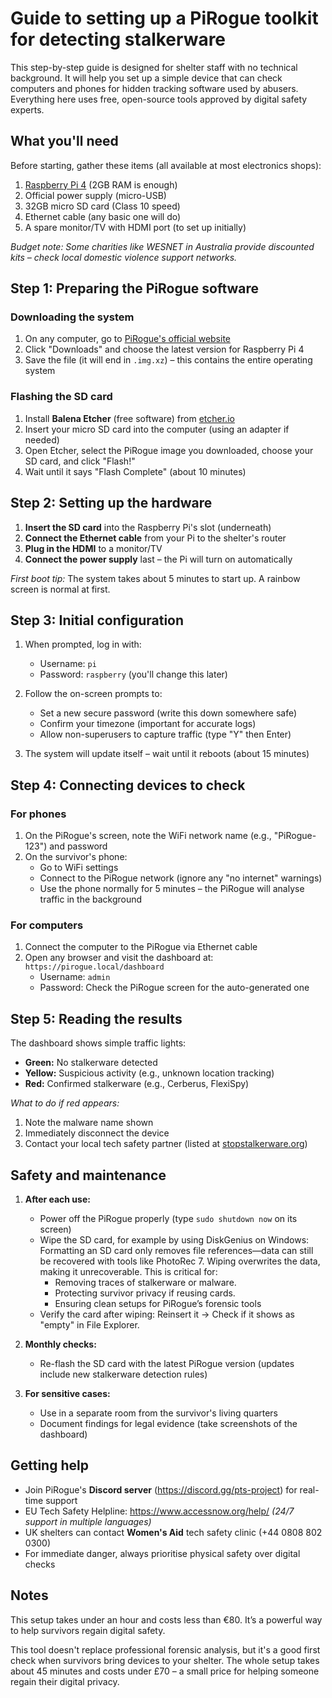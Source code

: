 # Guide to setting up a PiRogue toolkit for detecting stalkerware  

This step-by-step guide is designed for shelter staff with no technical background. It will help you set up a simple 
device that can check computers and phones for hidden tracking software used by abusers. Everything here uses free, 
open-source tools approved by digital safety experts.

## What you'll need 

Before starting, gather these items (all available at most electronics shops):  

1. [Raspberry Pi 4](https://www.raspberrypi.com/products/raspberry-pi-4-model-b/) (2GB RAM is enough)  
2. Official power supply (micro-USB)  
3. 32GB micro SD card (Class 10 speed)  
4. Ethernet cable (any basic one will do)  
5. A spare monitor/TV with HDMI port (to set up initially)  

*Budget note: Some charities like WESNET in Australia provide discounted kits – check local domestic violence support 
networks.*

## Step 1: Preparing the PiRogue software  

### Downloading the system  

1. On any computer, go to [PiRogue's official website](https://pts-project.org)  
2. Click "Downloads" and choose the latest version for Raspberry Pi 4   
3. Save the file (it will end in `.img.xz`) – this contains the entire operating system  

### Flashing the SD card

1. Install **Balena Etcher** (free software) from [etcher.io](https://www.balena.io/etcher/)  
2. Insert your micro SD card into the computer (using an adapter if needed)  
3. Open Etcher, select the PiRogue image you downloaded, choose your SD card, and click "Flash!"  
4. Wait until it says "Flash Complete" (about 10 minutes)

## Step 2: Setting up the hardware  

1. **Insert the SD card** into the Raspberry Pi's slot (underneath)  
2. **Connect the Ethernet cable** from your Pi to the shelter's router  
3. **Plug in the HDMI** to a monitor/TV  
4. **Connect the power supply** last – the Pi will turn on automatically  

*First boot tip:* The system takes about 5 minutes to start up. A rainbow screen is normal at first.

## Step 3: Initial configuration  

1. When prompted, log in with:  
   - Username: `pi`  
   - Password: `raspberry` (you'll change this later)  

2. Follow the on-screen prompts to:  
   - Set a new secure password (write this down somewhere safe)  
   - Confirm your timezone (important for accurate logs)  
   - Allow non-superusers to capture traffic (type "Y" then Enter)   

3. The system will update itself – wait until it reboots (about 15 minutes)

## Step 4: Connecting devices to check  

### For phones

1. On the PiRogue's screen, note the WiFi network name (e.g., "PiRogue-123") and password  
2. On the survivor's phone:  
   - Go to WiFi settings  
   - Connect to the PiRogue network (ignore any "no internet" warnings)  
   - Use the phone normally for 5 minutes – the PiRogue will analyse traffic in the background   

### For computers

1. Connect the computer to the PiRogue via Ethernet cable  
2. Open any browser and visit the dashboard at: `https://pirogue.local/dashboard`  
   - Username: `admin`  
   - Password: Check the PiRogue screen for the auto-generated one

## Step 5: Reading the results  

The dashboard shows simple traffic lights:

- **Green:** No stalkerware detected  
- **Yellow:** Suspicious activity (e.g., unknown location tracking)  
- **Red:** Confirmed stalkerware (e.g., Cerberus, FlexiSpy)   

*What to do if red appears:*

1. Note the malware name shown  
2. Immediately disconnect the device  
3. Contact your local tech safety partner (listed at [stopstalkerware.org](https://stopstalkerware.org/resources/#find-support))

## Safety and maintenance  

1. **After each use:**  
   - Power off the PiRogue properly (type `sudo shutdown now` on its screen)  
   - Wipe the SD card, for example by using DiskGenius on Windows: Formatting an SD card only removes file references—data can still be recovered with tools like PhotoRec 7. Wiping overwrites the data, making it unrecoverable. This is critical for:
      - Removing traces of stalkerware or malware.
      - Protecting survivor privacy if reusing cards.
      - Ensuring clean setups for PiRogue’s forensic tools 
   - Verify the card after wiping: Reinsert it → Check if it shows as "empty" in File Explorer.

2. **Monthly checks:**  
   - Re-flash the SD card with the latest PiRogue version (updates include new stalkerware detection rules)   

3. **For sensitive cases:**  
   - Use in a separate room from the survivor's living quarters  
   - Document findings for legal evidence (take screenshots of the dashboard)

## Getting help  

- Join PiRogue's **Discord server** (https://discord.gg/pts-project) for real-time support  
- EU Tech Safety Helpline: https://www.accessnow.org/help/ *(24/7 support in multiple languages)*
- UK shelters can contact **Women's Aid** tech safety clinic (+44 0808 802 0300)   
- For immediate danger, always prioritise physical safety over digital checks

## Notes

This setup takes under an hour and costs less than €80. It’s a powerful way to help survivors regain digital safety.

This tool doesn't replace professional forensic analysis, but it's a good first check when survivors bring devices to your shelter. The whole setup takes about 45 minutes and costs under £70 – a small price for helping someone regain their digital privacy.  
